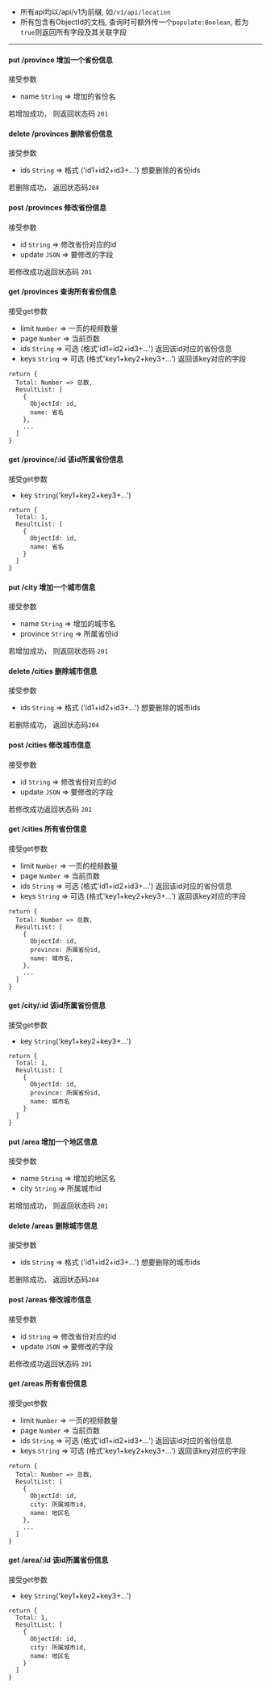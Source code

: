- 所有api均以/api/v1为前缀, 如`/v1/api/location`
- 所有包含有ObjectId的文档, 查询时可额外传一个`populate:Boolean`, 若为`true`则返回所有字段及其关联字段

-------------------------------------------------------------------
#### put    /province  增加一个省份信息
接受参数
- name `String` => 增加的省份名

若增加成功， 则返回状态码 `201`

#### delete      /provinces  删除省份信息
接受参数
- ids `String` => 格式 ('id1+id2+id3+...') 想要删除的省份ids

若删除成功， 返回状态码`204`

#### post    /provinces 修改省份信息
接受参数
- id `String` => 修改省份对应的id
- update `JSON` => 要修改的字段

若修改成功返回状态码 `201`

#### get   /provinces 查询所有省份信息
接受get参数
- limit `Number` => 一页的视频数量
- page `Number` => 当前页数
- ids `String` => 可选 (格式'id1+id2+id3+...') 返回该id对应的省份信息
- keys `String` => 可选 (格式'key1+key2+key3+...') 返回该key对应的字段

```
return {
  Total: Number => 总数,
  ResultList: [
    {
      ObjectId: id,
      name: 省名
    },
    ...
  ]
}
```

#### get  /province/:id 该id所属省份信息

接受get参数
- key `String`('key1+key2+key3+...')

```
return {
  Total: 1,
  ResultList: [
    {
      ObjectId: id,
      name: 省名
    }
  ]
}
```

#### put    /city  增加一个城市信息
接受参数
- name `String` => 增加的城市名
- province `String` => 所属省份id

若增加成功， 则返回状态码 `201`

#### delete      /cities  删除城市信息
接受参数
- ids `String` => 格式 ('id1+id2+id3+...') 想要删除的城市ids

若删除成功， 返回状态码`204`

#### post    /cities 修改城市信息
接受参数
- id `String` => 修改省份对应的id
- update `JSON` => 要修改的字段

若修改成功返回状态码 `201`

#### get   /cities 所有省份信息
接受get参数
- limit `Number` => 一页的视频数量
- page `Number` => 当前页数
- ids `String` => 可选 (格式'id1+id2+id3+...') 返回该id对应的省份信息
- keys `String` => 可选 (格式'key1+key2+key3+...') 返回该key对应的字段

```
return {
  Total: Number => 总数,
  ResultList: [
    {
      ObjectId: id,
      province: 所属省份id,
      name: 城市名,
    },
    ...
  ]
}
```

#### get  /city/:id 该id所属省份信息

接受get参数
- key `String`('key1+key2+key3+...')

```
return {
  Total: 1,
  ResultList: [
    {
      ObjectId: id,
      province: 所属省份id,
      name: 城市名
    }
  ]
}
```

#### put    /area  增加一个地区信息
接受参数
- name `String` => 增加的地区名
- city `String` => 所属城市id

若增加成功， 则返回状态码 `201`

#### delete      /areas  删除城市信息
接受参数
- ids `String` => 格式 ('id1+id2+id3+...') 想要删除的城市ids

若删除成功， 返回状态码`204`

#### post    /areas 修改城市信息
接受参数
- id `String` => 修改省份对应的id
- update `JSON` => 要修改的字段

若修改成功返回状态码 `201`


#### get   /areas 所有省份信息
接受get参数
- limit `Number` => 一页的视频数量
- page `Number` => 当前页数
- ids `String` => 可选 (格式'id1+id2+id3+...') 返回该id对应的省份信息
- keys `String` => 可选 (格式'key1+key2+key3+...') 返回该key对应的字段

```
return {
  Total: Number => 总数,
  ResultList: [
    {
      ObjectId: id,
      city: 所属城市id,
      name: 地区名
    },
    ...
  ]
}
```

#### get  /area/:id 该id所属省份信息

接受get参数
- key `String`('key1+key2+key3+...')

```
return {
  Total: 1,
  ResultList: [
    {
      ObjectId: id,
      city: 所属城市id,
      name: 地区名
    }
  ]
}
```
